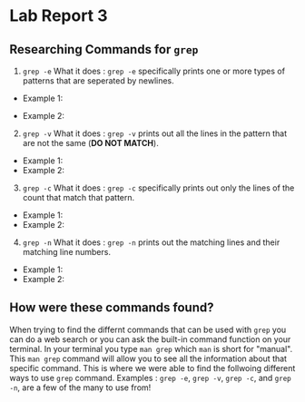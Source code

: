 # Lab Report 3

## Researching Commands for `grep`

1. `grep -e`
What it does : `grep -e` specifically prints one or more types of patterns that are seperated by newlines. 

  * Example 1: 
      
  * Example 2:

2. `grep -v`
What it does : `grep -v` prints out all the lines in the pattern that are not the same (**DO NOT MATCH**).

  * Example 1: 
  * Example 2:

3. `grep -c`
What it does : `grep -c` specifically prints out only the lines of the count that match that pattern.

  * Example 1: 
  * Example 2:

4. `grep -n`
What it does : `grep -n` prints out the matching lines and their matching line numbers.

  * Example 1: 
  * Example 2:

## How were these commands found?
When trying to find the differnt commands that can be used with `grep` you can do a web search or you can ask 
the built-in command function on your terminal. In your terminal you type `man grep` which `man` is short for
"manual". This `man grep` command will allow you to see all the information about that specific command. This 
is where we were able to find the follwoing different ways to use `grep` command. Examples : `grep -e`, 
`grep -v`, `grep -c`, and `grep -n`, are a few of the many to use from!
